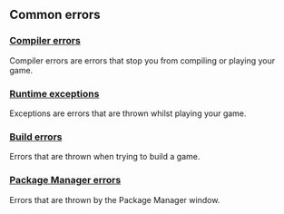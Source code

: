 ## Common errors
### [Compiler errors](Common%20Errors/Compiler%20Errors.md)
Compiler errors are errors that stop you from compiling or playing your game.  
### [Runtime exceptions](Common%20Errors/Runtime%20Exceptions.md)
Exceptions are errors that are thrown whilst playing your game.
### [Build errors](../Building/Build%20Errors.md)
Errors that are thrown when trying to build a game.
### [Package Manager errors](../Package%20Manager/Common%20Errors.md)
Errors that are thrown by the Package Manager window.